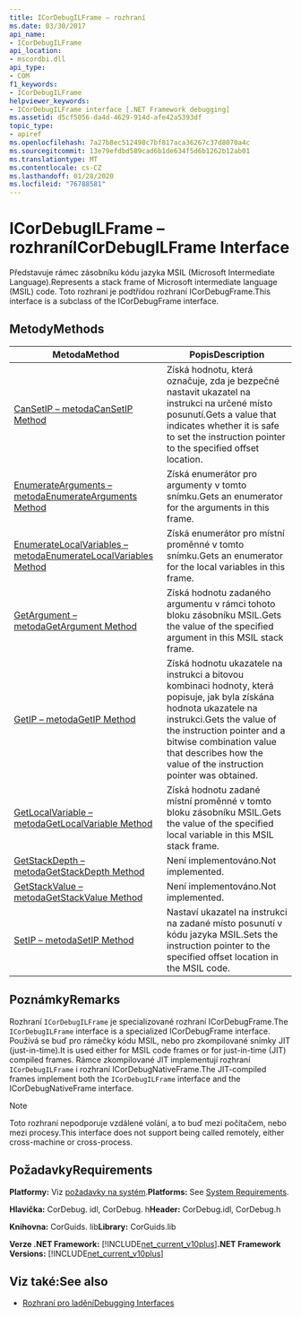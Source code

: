 ```yaml
---
title: ICorDebugILFrame – rozhraní
ms.date: 03/30/2017
api_name:
- ICorDebugILFrame
api_location:
- mscordbi.dll
api_type:
- COM
f1_keywords:
- ICorDebugILFrame
helpviewer_keywords:
- ICorDebugILFrame interface [.NET Framework debugging]
ms.assetid: d5cf5056-da4d-4629-914d-afe42a5393df
topic_type:
- apiref
ms.openlocfilehash: 7a27b8ec512498c7bf817aca36267c37d8070a4c
ms.sourcegitcommit: 13e79efdbd589cad6b1de634f5d6b1262b12ab01
ms.translationtype: MT
ms.contentlocale: cs-CZ
ms.lasthandoff: 01/28/2020
ms.locfileid: "76788581"
---
```

# <a name="icordebugilframe-interface"></a><span data-ttu-id="193e1-102">ICorDebugILFrame – rozhraní</span><span class="sxs-lookup"><span data-stu-id="193e1-102">ICorDebugILFrame Interface</span></span>

<span data-ttu-id="193e1-103">Představuje rámec zásobníku kódu jazyka MSIL (Microsoft Intermediate Language).</span><span class="sxs-lookup"><span data-stu-id="193e1-103">Represents a stack frame of Microsoft intermediate language (MSIL) code.</span></span> <span data-ttu-id="193e1-104">Toto rozhraní je podtřídou rozhraní ICorDebugFrame.</span><span class="sxs-lookup"><span data-stu-id="193e1-104">This interface is a subclass of the ICorDebugFrame interface.</span></span>  
  
## <a name="methods"></a><span data-ttu-id="193e1-105">Metody</span><span class="sxs-lookup"><span data-stu-id="193e1-105">Methods</span></span>  
  
|<span data-ttu-id="193e1-106">Metoda</span><span class="sxs-lookup"><span data-stu-id="193e1-106">Method</span></span>|<span data-ttu-id="193e1-107">Popis</span><span class="sxs-lookup"><span data-stu-id="193e1-107">Description</span></span>|  
|------------|-----------------|  
|[<span data-ttu-id="193e1-108">CanSetIP – metoda</span><span class="sxs-lookup"><span data-stu-id="193e1-108">CanSetIP Method</span></span>](icordebugilframe-cansetip-method.md)|<span data-ttu-id="193e1-109">Získá hodnotu, která označuje, zda je bezpečné nastavit ukazatel na instrukci na určené místo posunutí.</span><span class="sxs-lookup"><span data-stu-id="193e1-109">Gets a value that indicates whether it is safe to set the instruction pointer to the specified offset location.</span></span>|  
|[<span data-ttu-id="193e1-110">EnumerateArguments – metoda</span><span class="sxs-lookup"><span data-stu-id="193e1-110">EnumerateArguments Method</span></span>](icordebugilframe-enumeratearguments-method.md)|<span data-ttu-id="193e1-111">Získá enumerátor pro argumenty v tomto snímku.</span><span class="sxs-lookup"><span data-stu-id="193e1-111">Gets an enumerator for the arguments in this frame.</span></span>|  
|[<span data-ttu-id="193e1-112">EnumerateLocalVariables – metoda</span><span class="sxs-lookup"><span data-stu-id="193e1-112">EnumerateLocalVariables Method</span></span>](icordebugilframe-enumeratelocalvariables-method.md)|<span data-ttu-id="193e1-113">Získá enumerátor pro místní proměnné v tomto snímku.</span><span class="sxs-lookup"><span data-stu-id="193e1-113">Gets an enumerator for the local variables in this frame.</span></span>|  
|[<span data-ttu-id="193e1-114">GetArgument – metoda</span><span class="sxs-lookup"><span data-stu-id="193e1-114">GetArgument Method</span></span>](icordebugilframe-getargument-method.md)|<span data-ttu-id="193e1-115">Získá hodnotu zadaného argumentu v rámci tohoto bloku zásobníku MSIL.</span><span class="sxs-lookup"><span data-stu-id="193e1-115">Gets the value of the specified argument in this MSIL stack frame.</span></span>|  
|[<span data-ttu-id="193e1-116">GetIP – metoda</span><span class="sxs-lookup"><span data-stu-id="193e1-116">GetIP Method</span></span>](icordebugilframe-getip-method.md)|<span data-ttu-id="193e1-117">Získá hodnotu ukazatele na instrukci a bitovou kombinaci hodnoty, která popisuje, jak byla získána hodnota ukazatele na instrukci.</span><span class="sxs-lookup"><span data-stu-id="193e1-117">Gets the value of the instruction pointer and a bitwise combination value that describes how the value of the instruction pointer was obtained.</span></span>|  
|[<span data-ttu-id="193e1-118">GetLocalVariable – metoda</span><span class="sxs-lookup"><span data-stu-id="193e1-118">GetLocalVariable Method</span></span>](icordebugilframe-getlocalvariable-method.md)|<span data-ttu-id="193e1-119">Získá hodnotu zadané místní proměnné v tomto bloku zásobníku MSIL.</span><span class="sxs-lookup"><span data-stu-id="193e1-119">Gets the value of the specified local variable in this MSIL stack frame.</span></span>|  
|[<span data-ttu-id="193e1-120">GetStackDepth – metoda</span><span class="sxs-lookup"><span data-stu-id="193e1-120">GetStackDepth Method</span></span>](icordebugilframe-getstackdepth-method.md)|<span data-ttu-id="193e1-121">Není implementováno.</span><span class="sxs-lookup"><span data-stu-id="193e1-121">Not implemented.</span></span>|  
|[<span data-ttu-id="193e1-122">GetStackValue – metoda</span><span class="sxs-lookup"><span data-stu-id="193e1-122">GetStackValue Method</span></span>](icordebugilframe-getstackvalue-method.md)|<span data-ttu-id="193e1-123">Není implementováno.</span><span class="sxs-lookup"><span data-stu-id="193e1-123">Not implemented.</span></span>|  
|[<span data-ttu-id="193e1-124">SetIP – metoda</span><span class="sxs-lookup"><span data-stu-id="193e1-124">SetIP Method</span></span>](icordebugilframe-setip-method.md)|<span data-ttu-id="193e1-125">Nastaví ukazatel na instrukci na zadané místo posunutí v kódu jazyka MSIL.</span><span class="sxs-lookup"><span data-stu-id="193e1-125">Sets the instruction pointer to the specified offset location in the MSIL code.</span></span>|  
  
## <a name="remarks"></a><span data-ttu-id="193e1-126">Poznámky</span><span class="sxs-lookup"><span data-stu-id="193e1-126">Remarks</span></span>  
 <span data-ttu-id="193e1-127">Rozhraní `ICorDebugILFrame` je specializované rozhraní ICorDebugFrame.</span><span class="sxs-lookup"><span data-stu-id="193e1-127">The `ICorDebugILFrame` interface is a specialized ICorDebugFrame interface.</span></span> <span data-ttu-id="193e1-128">Používá se buď pro rámečky kódu MSIL, nebo pro zkompilované snímky JIT (just-in-time).</span><span class="sxs-lookup"><span data-stu-id="193e1-128">It is used either for MSIL code frames or for just-in-time (JIT) compiled frames.</span></span> <span data-ttu-id="193e1-129">Rámce zkompilované JIT implementují rozhraní `ICorDebugILFrame` i rozhraní ICorDebugNativeFrame.</span><span class="sxs-lookup"><span data-stu-id="193e1-129">The JIT-compiled frames implement both the `ICorDebugILFrame` interface and the ICorDebugNativeFrame interface.</span></span>  
  
> [!NOTE]
> <span data-ttu-id="193e1-130">Toto rozhraní nepodporuje vzdálené volání, a to buď mezi počítačem, nebo mezi procesy.</span><span class="sxs-lookup"><span data-stu-id="193e1-130">This interface does not support being called remotely, either cross-machine or cross-process.</span></span>  
  
## <a name="requirements"></a><span data-ttu-id="193e1-131">Požadavky</span><span class="sxs-lookup"><span data-stu-id="193e1-131">Requirements</span></span>  
 <span data-ttu-id="193e1-132">**Platformy:** Viz [požadavky na systém](../../../../docs/framework/get-started/system-requirements.md).</span><span class="sxs-lookup"><span data-stu-id="193e1-132">**Platforms:** See [System Requirements](../../../../docs/framework/get-started/system-requirements.md).</span></span>  
  
 <span data-ttu-id="193e1-133">**Hlavička:** CorDebug. idl, CorDebug. h</span><span class="sxs-lookup"><span data-stu-id="193e1-133">**Header:** CorDebug.idl, CorDebug.h</span></span>  
  
 <span data-ttu-id="193e1-134">**Knihovna:** CorGuids. lib</span><span class="sxs-lookup"><span data-stu-id="193e1-134">**Library:** CorGuids.lib</span></span>  
  
 <span data-ttu-id="193e1-135">**Verze .NET Framework:** [!INCLUDE[net_current_v10plus](../../../../includes/net-current-v10plus-md.md)]</span><span class="sxs-lookup"><span data-stu-id="193e1-135">**.NET Framework Versions:** [!INCLUDE[net_current_v10plus](../../../../includes/net-current-v10plus-md.md)]</span></span>  
  
## <a name="see-also"></a><span data-ttu-id="193e1-136">Viz také:</span><span class="sxs-lookup"><span data-stu-id="193e1-136">See also</span></span>

- [<span data-ttu-id="193e1-137">Rozhraní pro ladění</span><span class="sxs-lookup"><span data-stu-id="193e1-137">Debugging Interfaces</span></span>](debugging-interfaces.md)
